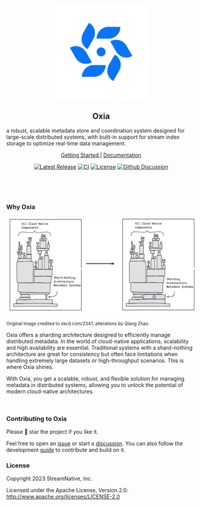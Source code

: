 <p align="center">
  <img src="docs/oxia-logo.svg" width="250"/>
</p>

<h2 align="center">Oxia</h1>
a robust, scalable metadata store and coordination system designed for large-scale distributed systems, with built-in support for stream index storage to optimize real-time data management.
<p align="center">
  <a href="https://github.com/oxia-db/oxia/blob/main/docs/getting-started.md">Getting Started </a> | <a href="https://github.com/oxia-db/oxia/tree/main/docs">Documentation</a>
</p>

<p align="center">
  <a href="https://github.com/oxia-db/oxia/releases"><img src="https://img.shields.io/github/v/release/streamnative/oxia" alt="Latest Release"></a>
  <a href="https://github.com/oxia-db/oxia/actions/workflows/pr_build_and_test.yaml/badge.svg"><img src="https://github.com/oxia-db/oxia/actions/workflows/pr_build_and_test.yaml/badge.svg" alt="CI"></a>
  <a href="https://github.com/oxia-db/oxia/blob/main/LICENSE"><img src="https://img.shields.io/badge/license-Apache%202.0-white.svg" alt="License"></a>
  <a href="https://github.com/oxia-db/oxia/discussions/new/choose"><img src="https://img.shields.io/badge/Github-Discussion-blue.svg?logo=refinedgithub" alt="Github Discussion"></a>
</p>

<br><br><br>

### Why Oxia

<img src="docs/banner.svg" width="600"/>

<sub>Original image credited to  xkcd.com/2347, alterations by Qiang Zhao.</sub>

Oxia offers a sharding architecture designed to efficiently manage distributed metadata. In the world of cloud-native applications, scalability and high availability are essential. Traditional systems with a shard-nothing architecture are great for consistency but often face limitations when handling extremely large datasets or high-throughput scenarios. This is where Oxia shines.

With Oxia, you get a scalable, robust, and flexible solution for managing metadata in distributed systems, allowing you to unlock the potential of modern cloud-native architectures.

<br>

### Contributing to Oxia

Please 🌟 star the project if you like it. 

Feel free to open an [issue](https://github.com/oxia-db/oxia/issues/new) or start a [discussion](https://github.com/oxia-db/oxia/discussions/new/choose). You can also follow the development [guide]() to contribute and build on it.

### License

Copyright 2023 StreamNative, Inc.

Licensed under the Apache License, Version 2.0: http://www.apache.org/licenses/LICENSE-2.0
